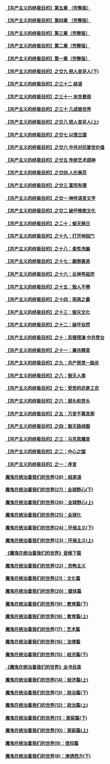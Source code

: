 #### [【共产主义的终极目的】第五章 （完整版）](../pages/nsc422/n11428912.md?t=08132100) 

#### [【共产主义的终极目的】第四章 （完整版）](../pages/nsc422/n11428907.md?t=08132100) 

#### [【共产主义的终极目的】第三章（完整版）](../pages/nsc422/n11428848.md?t=08132100) 

#### [【共产主义的终极目的】第二章（完整版）](../pages/nsc422/n11428831.md?t=08132100) 

#### [【共产主义的终极目的】第一章（完整版）](../pages/nsc422/n11417651.md?t=08132100) 

#### [【共产主义的终极目的】之廿九 把人变非人(下)](../pages/nsc422/n11344140.md?t=08132100) 

#### [【共产主义的终极目的】之三十二 结语](../pages/nsc422/n11360535.md?t=08132100) 

#### [【共产主义的终极目的】之三十一 末世景观](../pages/nsc422/n11351129.md?t=08132100) 

#### [【共产主义的终极目的】之三十 几成狼世界](../pages/nsc422/n11348280.md?t=08132100) 

#### [【共产主义的终极目的】之廿八 把人变非人(上)](../pages/nsc422/n11340492.md?t=08132100) 

#### [【共产主义的终极目的】之廿七 以恨立国](../pages/nsc422/n11336944.md?t=08132100) 

#### [【共产主义的终极目的】之廿六 中共对抗普世价值](../pages/nsc422/n11324785.md?t=08132100) 

#### [【共产主义的终极目的】之廿五 传统艺术颂神](../pages/nsc422/n11296396.md?t=08132100) 

#### [【共产主义的终极目的】之廿四 人伦典范](../pages/nsc422/n11296397.md?t=08132100) 

#### [【共产主义的终极目的】之廿三 富而有德](../pages/nsc422/n11283598.md?t=08132100) 

#### [【共产主义的终极目的】之廿一 神传语言文字](../pages/nsc422/n11263265.md?t=08132100) 

#### [【共产主义的终极目的】之廿二 破坏修炼文化](../pages/nsc422/n11245728.md?t=08132100) 

#### [【共产主义的终极目的】之二十：偷天换日](../pages/nsc422/n11238846.md?t=08132100) 

#### [【共产主义的终极目的】之十九：打开地狱门](../pages/nsc422/n11206376.md?t=08132100) 

#### [【共产主义的终极目的】之十八：柔性洗脑](../pages/nsc422/n11199994.md?t=08132100) 

#### [【共产主义的终极目的】之十七：颠倒善恶](../pages/nsc422/n11179782.md?t=08132100) 

#### [【共产主义的终极目的】之十六：反神骂祖宗](../pages/nsc422/n11166798.md?t=08132100) 

#### [【共产主义的终极目的】之十五：毁人不倦](../pages/nsc422/n11166792.md?t=08132100) 

#### [【共产主义的终极目的】之十四：邪恶之最](../pages/nsc422/n11150249.md?t=08132100) 

#### [【共产主义的终极目的】之十三：毁灭文化](../pages/nsc422/n11135227.md?t=08132100) 

#### [【共产主义的终极目的】之十二：破坏自然](../pages/nsc422/n11135214.md?t=08132100) 

#### [【共产主义的终极目的】之十：苏俄预演 中共登台](../pages/nsc422/n11118424.md?t=08132100) 

#### [【共产主义的终极目的】之十一：屠杀精英](../pages/nsc422/n11118442.md?t=08132100) 

#### [【共产主义的终极目的】之九：共产邪灵一路杀](../pages/nsc422/n11114139.md?t=08132100) 

#### [【共产主义的终极目的】之八：毁灭人类](../pages/nsc422/n11108503.md?t=08132100) 

#### [【共产主义的终极目的】之七：受苦的还是工农](../pages/nsc422/n11101809.md?t=08132100) 

#### [【共产主义的终极目的】之六：甜头和苦头](../pages/nsc422/n11096971.md?t=08132100) 

#### [【共产主义的终极目的】之五：万变不离其邪](../pages/nsc422/n11091285.md?t=08132100) 

#### [【共产主义的终极目的】之四：毁灭路线图](../pages/nsc422/n11086284.md?t=08132100) 

#### [【共产主义的终极目的】之三：马克思魔变](../pages/nsc422/n11061941.md?t=08132100) 

#### [【共产主义的终极目的】之二：中心之国](../pages/nsc422/n11047728.md?t=08132100) 

#### [【共产主义的终极目的】之一：序言](../pages/nsc422/n11086077.md?t=08132100) 

#### [魔鬼在统治着我们的世界(28)：结束语](../pages/nsc422/n10936246.md?t=08132100) 

#### [魔鬼在统治着我们的世界(27)：全球野心(下)](../pages/nsc422/n10928319.md?t=08132100) 

#### [魔鬼在统治着我们的世界(26)：全球野心(上)](../pages/nsc422/n10900318.md?t=08132100) 

#### [魔鬼在统治着我们的世界(25)：全球化](../pages/nsc422/n10788205.md?t=08132100) 

#### [魔鬼在统治着我们的世界(24)：环保主义(下)](../pages/nsc422/n10695307.md?t=08132100) 

#### [魔鬼在统治着我们的世界(23)：环保主义(上)](../pages/nsc422/n10688613.md?t=08132100) 

#### [《魔鬼在统治着我们的世界》音频下载](../pages/nsc422/n10635553.md?t=08132100) 

#### [魔鬼在统治着我们的世界(22)：恐怖主义](../pages/nsc422/n10614727.md?t=08132100) 

#### [魔鬼在统治着我们的世界(21)：文化篇](../pages/nsc422/n10597706.md?t=08132100) 

#### [魔鬼在统治着我们的世界(20)：媒体篇](../pages/nsc422/n10586579.md?t=08132100) 

#### [魔鬼在统治着我们的世界(19)：教育篇(下)](../pages/nsc422/n10564808.md?t=08132100) 

#### [魔鬼在统治着我们的世界(18)：教育篇(上)](../pages/nsc422/n10526970.md?t=08132100) 

#### [魔鬼在统治着我们的世界(17)：艺术篇](../pages/nsc422/n10499093.md?t=08132100) 

#### [魔鬼在统治着我们的世界(16)：法律篇](../pages/nsc422/n10485969.md?t=08132100) 

#### [魔鬼在统治着我们的世界(15)：经济篇(下)](../pages/nsc422/n10469975.md?t=08132100) 

#### [《魔鬼在统治着我们的世界》全书目录](../pages/nsc422/n10464261.md?t=08132100) 

#### [魔鬼在统治着我们的世界(14)：经济篇(上)](../pages/nsc422/n10457370.md?t=08132100) 

#### [魔鬼在统治着我们的世界(13)：政治篇(下)](../pages/nsc422/n10448270.md?t=08132100) 

#### [魔鬼在统治着我们的世界(12)：政治篇(上)](../pages/nsc422/n10444576.md?t=08132100) 

#### [魔鬼在统治着我们的世界(11)：家庭篇(下)](../pages/nsc422/n10440961.md?t=08132100) 

#### [魔鬼在统治着我们的世界(10)：家庭篇(上)](../pages/nsc422/n10435448.md?t=08132100) 

#### [魔鬼在统治着我们的世界(9)：信仰篇](../pages/nsc422/n10432159.md?t=08132100) 

#### [魔鬼在统治着我们的世界(8)：渗透西方(下)](../pages/nsc422/n10429603.md?t=08132100) 

